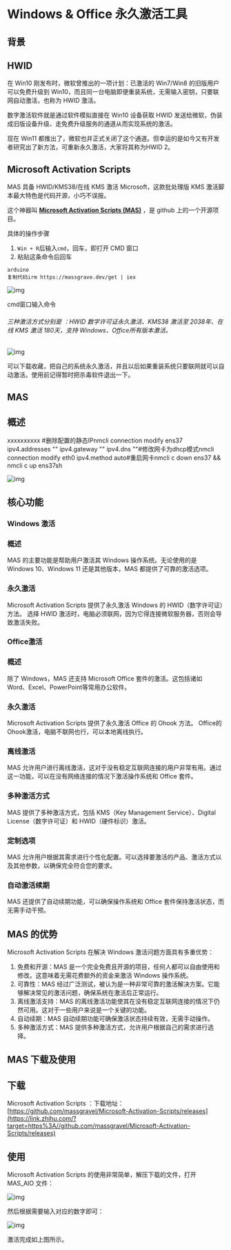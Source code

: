 # Windows & Office 永久激活工具

## **背景**

## **HWID**

在 Win10 刚发布时，微软曾推出的一项计划：已激活的 Win7/Win8 的旧版用户可以免费升级到 Win10，而且同一台电脑即便重装系统，无需输入密钥，只要联网自动激活，也称为 HWID 激活。

数字激活软件就是通过软件模拟直接在 Win10 设备获取 HWID 发送给微软，伪装成旧版设备升级、走免费升级服务的通道从而实现系统的激活。

现在 Win11 都推出了，微软也并正式关闭了这个通道。但幸运的是如今又有开发者研究出了新方法，可重新永久激活，大家将其称为HWID 2。

## **Microsoft Activation Scripts**

MAS 具备 HWID/KMS38/在线 KMS 激活 Microsoft，这款批处理版 KMS 激活脚本最大特色是代码开源，小巧不误报。

这个神器叫 **[Microsoft Activation Scripts (MAS)](https://link.juejin.cn?target=https%3A%2F%2Flink.zhihu.com%2F%3Ftarget%3Dhttps%3A%2F%2Fgithub.com%2Fmassgravel%2FMicrosoft-Activation-Scripts)** ，是 github 上的一个开源项目。

具体的操作步骤

1. `Win + R`后输入`cmd`，回车，即打开 CMD 窗口
2. 粘贴这条命令后回车

```arduino
arduino
复制代码irm https://massgrave.dev/get | iex
```

![img](https://pic1.zhimg.com/80/v2-892cf0259c4f4bd33c019c0ba93ff0dc_720w.webp)

cmd窗口输入命令

###### 三种激活方式分别是 ：HWID 数字许可证永久激活、KMS38 激活至 2038年、在线 KMS 激活 180天，支持 Windows、Office所有版本激活。

![img](https://pic1.zhimg.com/80/v2-8a3564e3928450db51258741e7fac478_720w.webp)

可以下载收藏，把自己的系统永久激活，并且以后如果重装系统只要联网就可以自动激活。使用前记得暂时把杀毒软件退出一下。

## **MAS**

## **概述**

xxxxxxxxxx #删除配置的静态IPnmcli connection modify ens37 ipv4.addresses "" ipv4.gateway "" ipv4.dns ""#修改网卡为dhcp模式nmcli connection modify eth0 ipv4.method auto#重启网卡nmcli c down ens37 && nmcli c up ens37sh

![img](https://pic3.zhimg.com/80/v2-594cd65fe7849eafcad0a8de0d2f4e76_720w.webp)

## **核心功能**

### **Windows 激活**

### **概述**

MAS 的主要功能是帮助用户激活其 Windows 操作系统。无论使用的是 Windows 10、Windows 11 还是其他版本，MAS 都提供了可靠的激活选项。

### **永久激活**

Microsoft Activation Scripts 提供了永久激活 Windows 的 HWID（数字许可证）方法。
选择 HWID 激活时，电脑必须联网，因为它得连接微软服务器，否则会导致激活失败。

### **Office激活**

### **概述**

除了 Windows，MAS 还支持 Microsoft Office 套件的激活。这包括诸如 Word、Excel、PowerPoint等常用办公软件。

### **永久激活**

Microsoft Activation Scripts 提供了永久激活 Office 的 Ohook 方法。
Office的Ohook激活，电脑不联网也行，可以本地离线执行。

### **离线激活**

MAS 允许用户进行离线激活，这对于没有稳定互联网连接的用户非常有用。通过这一功能，可以在没有网络连接的情况下激活操作系统和 Office 套件。

### **多种激活方式**

MAS 提供了多种激活方式，包括 KMS（Key Management Service）、Digital License（数字许可证）和 HWID（硬件标识）激活。

### **定制选项**

MAS 允许用户根据其需求进行个性化配置。可以选择要激活的产品、激活方式以及其他参数，以确保完全符合您的要求。

### **自动激活续期**

MAS 还提供了自动续期功能，可以确保操作系统和 Office 套件保持激活状态，而无需手动干预。

## **MAS 的优势**

Microsoft Activation Scripts 在解决 Windows 激活问题方面具有多重优势：

1. 免费和开源：MAS 是一个完全免费且开源的项目，任何人都可以自由使用和修改。这意味着无需花费额外的资金来激活 Windows 操作系统。
2. 可靠性：MAS 经过广泛测试，被认为是一种非常可靠的激活解决方案。它能够解决常见的激活问题，确保系统在激活后正常运行。
3. 离线激活支持：MAS 的离线激活功能使其在没有稳定互联网连接的情况下仍然可用。这对于一些用户来说是一个关键的功能。
4. 自动续期：MAS 自动续期功能可确保激活状态持续有效，无需手动操作。
5. 多种激活方式：MAS 提供多种激活方式，允许用户根据自己的需求进行选择。

## **MAS 下载及使用**

## **下载**

Microsoft Activation Scripts ：下载地址：[https://github.com/massgravel/Microsoft-Activation-Scripts/releases](https://link.zhihu.com/?target=https%3A//github.com/massgravel/Microsoft-Activation-Scripts/releases)

## **使用**

Microsoft Activation Scripts 的使用非常简单，解压下载的文件，打开 MAS_AIO 文件：

![img](https://pic1.zhimg.com/80/v2-a55070582d220932121f74290705e9c4_720w.webp)

然后根据需要输入对应的数字即可：

![img](https://pic2.zhimg.com/80/v2-6dda5447cf45998a001cbb07d86eedb9_720w.webp)

激活完成如上图所示。